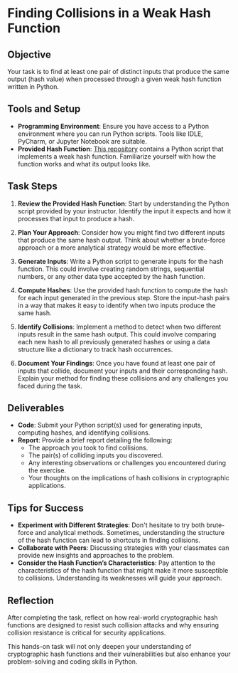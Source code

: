 # Finding Collisions in a Weak Hash Function

## Objective
Your task is to find at least one pair of distinct inputs that produce the same output (hash value) when processed through a given weak hash function written in Python.

## Tools and Setup
- **Programming Environment**: Ensure you have access to a Python environment where you can run Python scripts. Tools like IDLE, PyCharm, or Jupyter Notebook are suitable.
- **Provided Hash Function**: [This repository](https://github.com/UCN-LANY-PSI/weak-hash) contains a Python script that implements a weak hash function. Familiarize yourself with how the function works and what its output looks like.

## Task Steps

1. **Review the Provided Hash Function**: Start by understanding the Python script provided by your instructor. Identify the input it expects and how it processes that input to produce a hash.

2. **Plan Your Approach**: Consider how you might find two different inputs that produce the same hash output. Think about whether a brute-force approach or a more analytical strategy would be more effective.

3. **Generate Inputs**: Write a Python script to generate inputs for the hash function. This could involve creating random strings, sequential numbers, or any other data type accepted by the hash function.

4. **Compute Hashes**: Use the provided hash function to compute the hash for each input generated in the previous step. Store the input-hash pairs in a way that makes it easy to identify when two inputs produce the same hash.

5. **Identify Collisions**: Implement a method to detect when two different inputs result in the same hash output. This could involve comparing each new hash to all previously generated hashes or using a data structure like a dictionary to track hash occurrences.

6. **Document Your Findings**: Once you have found at least one pair of inputs that collide, document your inputs and their corresponding hash. Explain your method for finding these collisions and any challenges you faced during the task.

## Deliverables
- **Code**: Submit your Python script(s) used for generating inputs, computing hashes, and identifying collisions.
- **Report**: Provide a brief report detailing the following:
  - The approach you took to find collisions.
  - The pair(s) of colliding inputs you discovered.
  - Any interesting observations or challenges you encountered during the exercise.
  - Your thoughts on the implications of hash collisions in cryptographic applications.

## Tips for Success
- **Experiment with Different Strategies**: Don't hesitate to try both brute-force and analytical methods. Sometimes, understanding the structure of the hash function can lead to shortcuts in finding collisions.
- **Collaborate with Peers**: Discussing strategies with your classmates can provide new insights and approaches to the problem.
- **Consider the Hash Function’s Characteristics**: Pay attention to the characteristics of the hash function that might make it more susceptible to collisions. Understanding its weaknesses will guide your approach.

## Reflection
After completing the task, reflect on how real-world cryptographic hash functions are designed to resist such collision attacks and why ensuring collision resistance is critical for security applications.

This hands-on task will not only deepen your understanding of cryptographic hash functions and their vulnerabilities but also enhance your problem-solving and coding skills in Python.
